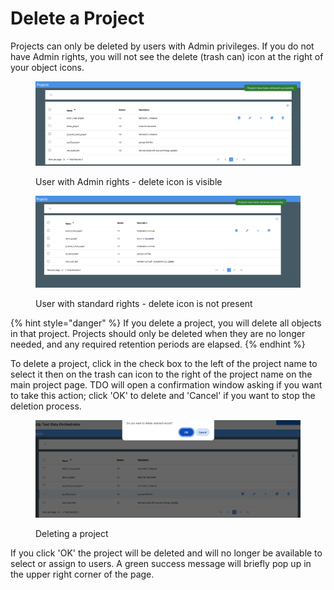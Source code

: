 # Delete a Project

Projects can only be deleted by users with Admin privileges.  If you do not have Admin rights, you will not see the delete (trash can) icon at the right of your object icons.

<figure><img src="../../../../../.gitbook/assets/image (8).png" alt=""><figcaption><p>User with Admin rights - delete icon is visible</p></figcaption></figure>

<figure><img src="../../../../../.gitbook/assets/image (9).png" alt=""><figcaption><p>User with standard rights - delete icon is not present</p></figcaption></figure>

{% hint style="danger" %}
If you delete a project, you will delete all objects in that project.  Projects should only be deleted when they are no longer needed, and any required retention periods are elapsed.
{% endhint %}

To delete a project, click in the check box to the left of the project name to select it then on the trash can icon to the right of the project name on the main project page.  TDO will open a confirmation window asking if you want to take this action; click 'OK' to delete and 'Cancel' if you want to stop the deletion process.

<figure><img src="../../../../../.gitbook/assets/image (10).png" alt=""><figcaption><p>Deleting a project</p></figcaption></figure>

If you click 'OK' the project will be deleted and will no longer be available to select or assign to users.  A green success message will briefly pop up in the upper right corner of the page.
